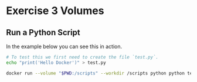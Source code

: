 # Exercise 3 Volumes


## Run a Python Script

In the example below you can see this in action.


```bash
# To test this we first need to create the file `test.py`. 
echo "print('Hello Docker')" > test.py

docker run --volume "$PWD:/scripts" --workdir /scripts python python test.py

```

